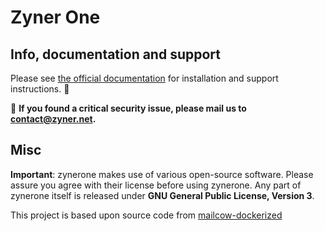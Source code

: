 # Zyner One

## Info, documentation and support

Please see [the official documentation](https://docs.zyner.one/) for installation and support instructions. 🐄

🐛 **If you found a critical security issue, please mail us to [contact@zyner.net](mailto:contact@zyner.net).**

## Misc

**Important**: zynerone makes use of various open-source software. Please assure you agree with their license before using zynerone.
Any part of zynerone itself is released under **GNU General Public License, Version 3**.

This project is based upon source code from [mailcow-dockerized](https://github.com/mailcow/mailcow-dockerized)